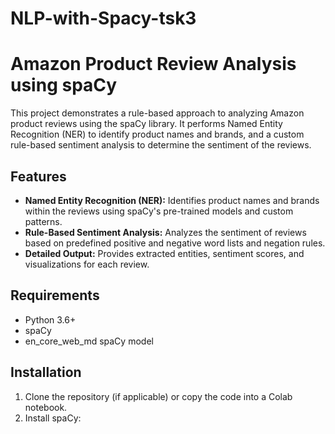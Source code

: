 # NLP-with-Spacy-tsk3
# Amazon Product Review Analysis using spaCy

This project demonstrates a rule-based approach to analyzing Amazon product reviews using the spaCy library. It performs Named Entity Recognition (NER) to identify product names and brands, and a custom rule-based sentiment analysis to determine the sentiment of the reviews.

## Features

* **Named Entity Recognition (NER):** Identifies product names and brands within the reviews using spaCy's pre-trained models and custom patterns.
* **Rule-Based Sentiment Analysis:** Analyzes the sentiment of reviews based on predefined positive and negative word lists and negation rules.
* **Detailed Output:** Provides extracted entities, sentiment scores, and visualizations for each review.

## Requirements

* Python 3.6+
* spaCy
* en_core_web_md spaCy model

## Installation

1. Clone the repository (if applicable) or copy the code into a Colab notebook.
2. Install spaCy:
